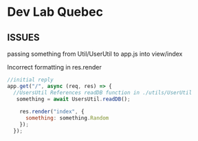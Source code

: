 # Dev Lab Quebec

## ISSUES

passing something from Util/UserUtil to app.js into view/index

Incorrect formatting in res.render

```javascript
//initial reply
app.get("/", async (req, res) => {
  //UsersUtil References readDB function in ./utils/UserUtil
   something = await UsersUtil.readDB();
  
    res.render("index", {
      something: something.Random
    });
  });
  ```
  
  

